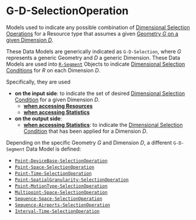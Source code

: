 # G-D-SelectionOperation

Models used to indicate any possible combination of [Dimensional Selection Operations](/api/concepts/resource-selection.md#dimensional-selection-conditions) for a Resource type that assumes a given [Geometry *G* on a given Dimension *D*](/api/concepts/resource-definition.md#geometries).

These Data Models are generically indicated as `G-D-Selection`, where *G* represents a generic Geometry and *D* a generic Dimension.
These Data Models are used into [`R-Segment`](/api/reference/data-modelsata-models/r-segment/index.md) Objects to indicate [Dimensional Selection Conditions](/api/concepts/resource-selection.md#dimensional-selection-conditions) for *R* on each Dimension *D*.

Specifically, they are used

- **on the input side**: to indicate the set of desired [Dimensional Selection Condition](/api/concepts/resource-selection.md#dimensional-selection-conditions) for a given Dimension *D*.
    - [**when accessing Resources**](/api/reference/endpoints/endpoints/resources/index.md)
    - [**when accessing Statistics**](/api/reference/endpoints/endpoints/statistics/index.md)
- **on the output side**:
    - [**when accessing Statistics**](/api/reference/endpoints/endpoints/statistics/index.md): to indicate the [Dimensional Selection Condition](/api/concepts/resource-selection.md#dimensional-selection-conditions) that has been applied for a Dimension *D*.


Depending on the specific Geometry *G* and Dimension *D*, a different `G-D-Segment` Data Model is defined:

* [`Point-DeviceBase-SelectionOperation`](api/data-models/g-d-selection-operation/point-device-base.md)
* [`Point-Space-SelectionOperation`](api/data-models/g-d-selection-operation/point-space.md)
* [`Point-Time-SelectionOperation`](api/data-models/g-d-selection-operation/point-time.md)
* [`Point-SpatialGranularity-SelectionOperation`](api/data-models/g-d-selection-operation/point-spatial-granularity.md)
* [`Point-MotionType-SelectionOperation`](api/data-models/g-d-selection-operation/point-motion-type.md)
* [`Multipoint-Space-SelectionOperation`](api/data-models/g-d-selection-operation/multipoint-space.md)
* [`Sequence-Space-SelectionOperation`](api/data-models/g-d-selection-operation/sequnce-space.md)
* [`Sequence-Airports-SelectionOperation`](api/data-models/g-d-selection-operation/sequnce-airports.md)
* [`Interval-Time-SelectionOperation`](api/data-models/g-d-selection-operation/interval-time.md)

